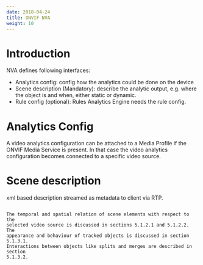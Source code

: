 ```yaml
---
date: 2018-04-24
title: ONVIF NVA
weight: 10
---
```


# Introduction

NVA defines following interfaces:

- Analytics config: config how the analytics could be done on the device
- Scene description (Mandatory): describe the analytic output, e.g. where the object is and
  when, either static or dynamic.
- Rule config (optional): Rules Analytics Engine needs the rule config.



# Analytics Config

A video analytics configuration can be attached to a Media Profile if the ONVIF
Media Service is present. In that case the video analytics configuration
becomes connected to a specific video source.


# Scene description

xml based description streamed as metadata to client via RTP.


```

The temporal and spatial relation of scene elements with respect to the
selected video source is discussed in sections 5.1.2.1 and 5.1.2.2. The
appearance and behaviour of tracked objects is discussed in section 5.1.3.1.
Interactions between objects like splits and merges are described in section
5.1.3.2. 

```
